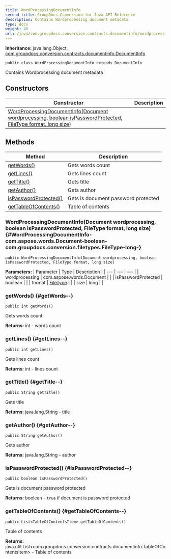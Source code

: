 ```yaml
---
title: WordProcessingDocumentInfo
second_title: GroupDocs.Conversion for Java API Reference
description: Contains Wordprocessing document metadata
type: docs
weight: 45
url: /java/com.groupdocs.conversion.contracts.documentinfo/wordprocessingdocumentinfo/
---
```

**Inheritance:**
java.lang.Object, [com.groupdocs.conversion.contracts.documentinfo.DocumentInfo](../../com.groupdocs.conversion.contracts.documentinfo/documentinfo)
```
public class WordProcessingDocumentInfo extends DocumentInfo
```

Contains Wordprocessing document metadata
## Constructors

| Constructor | Description |
| --- | --- |
| [WordProcessingDocumentInfo(Document wordprocessing, boolean isPasswordProtected, FileType format, long size)](#WordProcessingDocumentInfo-com.aspose.words.Document-boolean-com.groupdocs.conversion.filetypes.FileType-long-) |  |
## Methods

| Method | Description |
| --- | --- |
| [getWords()](#getWords--) | Gets words count |
| [getLines()](#getLines--) | Gets lines count |
| [getTitle()](#getTitle--) | Gets title |
| [getAuthor()](#getAuthor--) | Gets author |
| [isPasswordProtected()](#isPasswordProtected--) | Gets is document password protected |
| [getTableOfContents()](#getTableOfContents--) | Table of contents |
### WordProcessingDocumentInfo(Document wordprocessing, boolean isPasswordProtected, FileType format, long size) {#WordProcessingDocumentInfo-com.aspose.words.Document-boolean-com.groupdocs.conversion.filetypes.FileType-long-}
```
public WordProcessingDocumentInfo(Document wordprocessing, boolean isPasswordProtected, FileType format, long size)
```


**Parameters:**
| Parameter | Type | Description |
| --- | --- | --- |
| wordprocessing | com.aspose.words.Document |  |
| isPasswordProtected | boolean |  |
| format | [FileType](../../com.groupdocs.conversion.filetypes/filetype) |  |
| size | long |  |

### getWords() {#getWords--}
```
public int getWords()
```


Gets words count

**Returns:**
int - words count
### getLines() {#getLines--}
```
public int getLines()
```


Gets lines count

**Returns:**
int - lines count
### getTitle() {#getTitle--}
```
public String getTitle()
```


Gets title

**Returns:**
java.lang.String - title
### getAuthor() {#getAuthor--}
```
public String getAuthor()
```


Gets author

**Returns:**
java.lang.String - author
### isPasswordProtected() {#isPasswordProtected--}
```
public boolean isPasswordProtected()
```


Gets is document password protected

**Returns:**
boolean - `true` if document is password protected
### getTableOfContents() {#getTableOfContents--}
```
public List<TableOfContentsItem> getTableOfContents()
```


Table of contents

**Returns:**
java.util.List<com.groupdocs.conversion.contracts.documentinfo.TableOfContentsItem> - Table of contents
